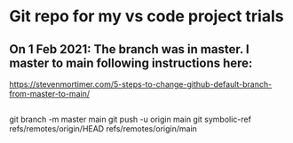 # Git repo for my vs code project trials

## On 1 Feb 2021: The branch was in master. I master to main following instructions here:
https://stevenmortimer.com/5-steps-to-change-github-default-branch-from-master-to-main/

## 
git branch -m master main
git push -u origin main
git symbolic-ref refs/remotes/origin/HEAD refs/remotes/origin/main
